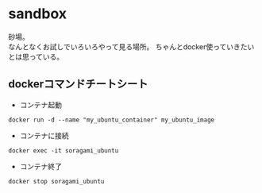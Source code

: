 # sandbox

砂場。  
なんとなくお試しでいろいろやって見る場所。
ちゃんとdocker使っていきたいとは思っている。

## dockerコマンドチートシート

- コンテナ起動

`docker run -d --name "my_ubuntu_container" my_ubuntu_image`

- コンテナに接続

`docker exec -it soragami_ubuntu`

- コンテナ終了

`docker stop soragami_ubuntu`
